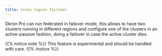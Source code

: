 ```yaml
---
title: Cross region failover
---
```


Dkron Pro can run federated in failover mode, this allows to have two clusters running in different regions and configure one of the clusters in an active-passive fashion, doing a failover in case the active cluster dies.

{{% notice note %}}
This feature is experimental and should be handled with care.
{{% /notice %}}
